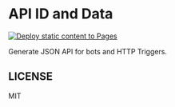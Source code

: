 # API ID and Data

[![Deploy static content to Pages](https://github.com/mskian/api-id/actions/workflows/static.yml/badge.svg)](https://github.com/mskian/api-id/actions/workflows/static.yml)  

Generate JSON API for bots and HTTP Triggers.

## LICENSE

MIT
